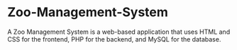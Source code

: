 # Zoo-Management-System
A Zoo Management System is a web-based application that uses HTML and CSS for the frontend, PHP for the backend, and MySQL for the database.
